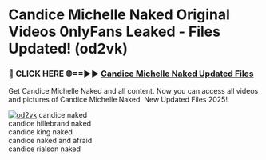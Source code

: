 # Candice Michelle Naked Original Videos 0nlyFans Leaked - Files Updated! (od2vk)

<h3>🔴 CLICK HERE 🌐==►► <a href="https://tinyurl.com/yckcrads" rel="nofollow">Candice Michelle Naked Updated Files</a></h3>

Get Candice Michelle Naked and all content. Now you can access all videos and pictures of Candice Michelle Naked. New Updated Files 2025!

[![od2vk](https://i.imgur.com/hpKpOFt.gif)](https://tinyurl.com/yckcrads)
candice naked<br>
candice hillebrand naked<br>
candice king naked<br>
candice naked and afraid<br>
candice rialson naked